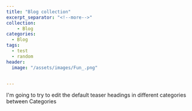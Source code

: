 ```yaml
---
title: "Blog collection"
excerpt_separator: "<!--more-->"
collection:
    - Blog
categories:
  - Blog
tags:
  - test
  - random
header:
  image: "/assets/images/Fun_.png"


---
```

I'm going to try to edit the default teaser headings in different categories between Categories